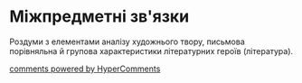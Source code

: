 <div id="hypercomments_widget" class="js-hypercomments-widget invisible"></div>

# Міжпредметні зв'язки

Роздуми з елементами аналізу художнього твору, письмова порівняльна й групова характеристики літературних героїв (література). 


<div class="js-hypercomments-container">
<a href="http://hypercomments.com" class="hc-link" title="comments widget">comments powered by HyperComments</a>
</div>